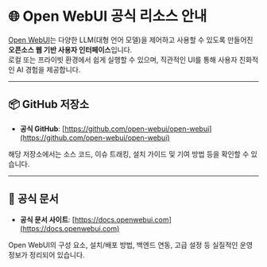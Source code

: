 # 🌐 Open WebUI 공식 리소스 안내

[Open WebUI](https://github.com/open-webui/open-webui)는 다양한 LLM(대형 언어 모델)을 제어하고 사용할 수 있도록 만들어진 **오픈소스 웹 기반 사용자 인터페이스**입니다.  
로컬 또는 프라이빗 환경에서 쉽게 실행할 수 있으며, 직관적인 UI를 통해 사용자 친화적인 AI 경험을 제공합니다.

---

## 📦 GitHub 저장소

- **공식 GitHub**: [https://github.com/open-webui/open-webui](https://github.com/open-webui/open-webui)

해당 저장소에서는 소스 코드, 이슈 트래킹, 설치 가이드 및 기여 방법 등을 확인할 수 있습니다.

---

## 📘 공식 문서

- **공식 문서 사이트**: [https://docs.openwebui.com](https://docs.openwebui.com)

Open WebUI의 구성 요소, 설치/배포 방법, 백엔드 연동, 고급 설정 등 실질적인 운영 정보가 정리되어 있습니다.
